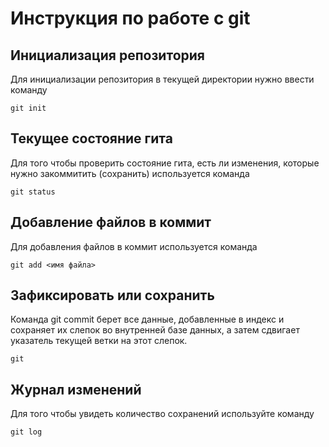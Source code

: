 # Инструкция по работе с git

## Инициализация репозитория

Для инициализации репозитория в текущей директории нужно ввести команду
```
git init
```
## Текущее состояние гита

Для того чтобы проверить состояние гита, есть ли изменения, которые нужно закоммитить (сохранить) используется команда

```
git status
```
 

## Добавление файлов в коммит

Для добавления файлов в коммит используется команда

```
git add <имя файла>
```
## Зафиксировать или сохранить 

Команда git commit берет все данные, добавленные в индекс и сохраняет их слепок во внутренней базе данных, а затем сдвигает указатель текущей ветки на этот слепок. 
```
git
```

## Журнал изменений

Для того чтобы увидеть количество сохранений используйте команду
```
git log
```